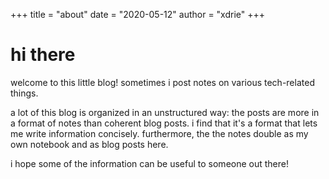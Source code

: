 +++
title = "about"
date = "2020-05-12"
author = "xdrie"
+++

# hi there

welcome to this little blog! sometimes i post notes on various tech-related things.

a lot of this blog is organized in an unstructured way: the posts are more in a format of notes than coherent blog posts.
i find that it's a format that lets me write information concisely.
furthermore, the the notes double as my own notebook and as blog posts here.

i hope some of the information can be useful to someone out there!
